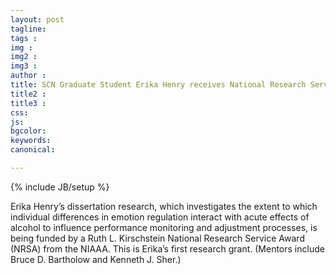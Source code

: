 ```yaml
---
layout: post
tagline: 
tags : 
img : 
img2 :
img3 : 
author : 
title: SCN Graduate Student Erika Henry receives National Research Service Award (F31) from NIAAA
title2 : 
title3 : 
css: 
js: 
bgcolor: 
keywords: 
canonical:

---
```

{% include JB/setup %}


Erika Henry’s dissertation research, which investigates the extent to which individual differences in emotion regulation interact with acute effects of alcohol to influence performance monitoring and adjustment processes, is being funded by a Ruth L. Kirschstein National Research Service Award (NRSA) from the NIAAA.  This is Erika’s first research grant. (Mentors include Bruce D. Bartholow and Kenneth J. Sher.)

